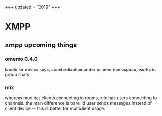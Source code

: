 +++
updated = "2019"
+++
# XMPP

## xmpp upcoming things

### omemo 0.4.0
labels for device keys, standardization under omemo namespace, works in group chats

### mix
whereas muc has clients connecting to rooms, mix has users connecting to channels. the main difference is bare jid user sends messages instead of client device -- this is better for multiclient usage.